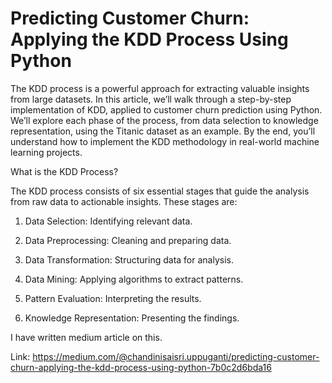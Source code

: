 # Predicting Customer Churn: Applying the KDD Process Using Python

The KDD process is a powerful approach for extracting valuable insights from large datasets. In this article, we’ll walk through a step-by-step implementation of KDD, applied to customer churn prediction using Python. We’ll explore each phase of the process, from data selection to knowledge representation, using the Titanic dataset as an example. By the end, you’ll understand how to implement the KDD methodology in real-world machine learning projects.

What is the KDD Process?

The KDD process consists of six essential stages that guide the analysis from raw data to actionable insights. These stages are:

1. Data Selection: Identifying relevant data.

2. Data Preprocessing: Cleaning and preparing data.

3. Data Transformation: Structuring data for analysis.

4. Data Mining: Applying algorithms to extract patterns.

5. Pattern Evaluation: Interpreting the results.

6. Knowledge Representation: Presenting the findings.

I have written medium article on this.

Link: https://medium.com/@chandinisaisri.uppuganti/predicting-customer-churn-applying-the-kdd-process-using-python-7b0c2d6bda16
